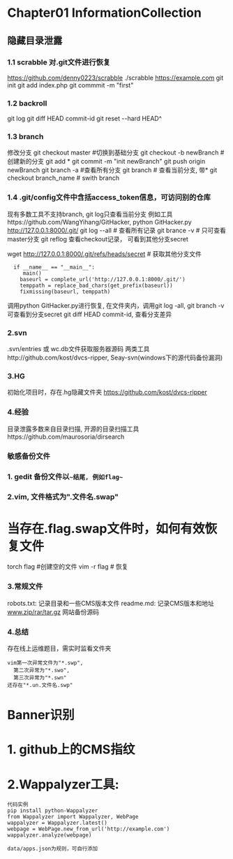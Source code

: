 
# Chapter01 InformationCollection

## 隐藏目录泄露
### 1.1 scrabble 对.git文件进行恢复
https://github.com/denny0223/scrabble
./scrabble https://example.com
git init
git add index.php
git commmit -m "first"


### 1.2 backroll
git log
git diff HEAD commit-id
git reset --hard HEAD^

### 1.3 branch

修改分支
git checkout master #切换到基础分支
git checkout -b newBranch # 创建新的分支
git add *
git commit -m "init newBranch"
git push origin newBranch
git branch -a #查看所有分支
git branch # 查看当前分支, 带*
git checkout branch_name # swith branch

### 1.4 .git/config文件中含括access_token信息，可访问别的仓库
现有多数工具不支持branch, git log只查看当前分支
例如工具https://github.com/WangYihang/GitHacker,
python GitHacker.py http://127.0.0.1:8000/.git/
git log --all # 查看所有记录
git brance -v # 只可查看master分支
git reflog 查看checkout记录， 可看到其他分支secret

wget http://127.0.0.1:8000/.git/refs/heads/secret # 获取其他分支文件
```修改GitHacker.py, 直接调用fixmissing函数进行恢复
  if __name__ == "__main__":
     main()
    baseurl = complete_url('http://127.0.0.1:8000/.git/')
    temppath = replace_bad_chars(get_prefix(baseurl))
    fixmissing(baseurl, temppath)
```
调用python GitHacker.py进行恢复, 
在文件夹内，调用git log -all, git branch -v 可查看到分支secret
git diff HEAD commit-id, 查看分支差异

### 2.svn
.svn/entries 或 wc.db文件获取服务器源码
两类工具http://github.com/kost/dvcs-ripper, Seay-svn(windows下的源代码备份漏洞)

### 3.HG
初始化项目时，存在.hg隐藏文件夹
https://github.com/kost/dvcs-ripper

### 4.经验
目录泄露多数来自目录扫描, 开源的目录扫描工具https://github.com/maurosoria/dirsearch




### 敏感备份文件
### 1. gedit 备份文件以`~结尾, 例如flag~`
### 2.vim, 文件格式为".文件名.swap"
  # 当存在.flag.swap文件时，如何有效恢复文件
  torch flag #创建空的文件
  vim -r flag # 恢复

### 3.常规文件
robots.txt: 记录目录和一些CMS版本文件
readme.md: 记录CMS版本和地址
www.zip/rar/tar.gz 网站备份源码

### 4.总结
存在线上运维题目，需实时监看文件夹
```
vim第一次异常文件为"*.swp", 
  第二次异常为"*.swo",
  第三次异常为"*.swn"
还存在"*.un.文件名.swp"
```

# Banner识别
# 1. github上的CMS指纹
# 2.Wappalyzer工具:
```
代码实例
pip install python-Wappalyzer
from Wappalyzer import Wappalyzer, WebPage
wappalyzer = Wappalyzer.latest()
webpage = WebPage.new_from_url('http://example.com')
wappalyzer.analyze(webpage)

data/apps.json为规则，可自行添加
```

